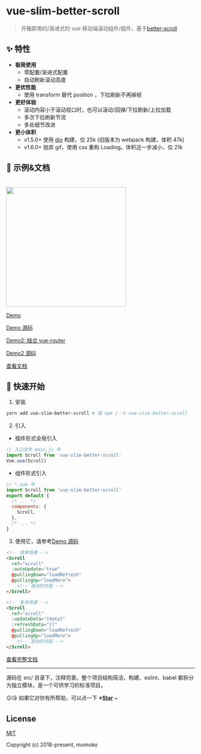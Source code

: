 # vue-slim-better-scroll

> 开箱即用的/渐进式的 vue 移动端滚动组件/插件，基于[better-scroll](https://github.com/ustbhuangyi/better-scroll)

## ✨ 特性

* **极简使用**
  * 零配置/渐进式配置
  * 自动刷新滚动高度
* **更优性能**
  * 使用 transform 替代 position ，下拉刷新不再掉帧
* **更好体验**
  * 滚动内容小于滚动视口时，也可以滚动/回弹/下拉刷新/上拉加载
  * 多次下拉刷新节流
  * 多处细节改进
* **更小体积**
  * v1.5.0+ 使用 [dio](https://github.com/wannaxiao/dio) 构建，仅 25k (旧版本为 webpack 构建，体积 47k)
  * v1.6.0+ 抛弃 gif，使用 css 重构 Loading。体积近一步减小，仅 21k

## 🐠 示例&文档

<img src="./docs/assets/demo.gif" width="320" style="margin-top: 20px;">

[Demo](https://wannaxiao.github.io/vue-slim-better-scroll/demo/default/dist/)

[Demo 源码](https://github.com/wannaxiao/vue-slim-better-scroll/blob/master/demo/default/App.vue)

[Demo2: 结合 vue-router](https://wannaxiao.github.io/vue-slim-better-scroll/demo/complex/dist/)

[Demo2 源码](https://github.com/wannaxiao/vue-slim-better-scroll/blob/master/demo/complex/)

[查看文档](https://wannaxiao.github.io/vue-slim-better-scroll/docs/dist/)

## 🚀 快速开始

1.  安装

```bash
yarn add vue-slim-better-scroll # 或 npm i -S vue-slim-better-scroll
```

2.  引入

* 插件形式全局引入

```js
// 入口文件 main.js 中
import Scroll from 'vue-slim-better-scroll'
Vue.use(Scroll)
```

* 组件形式引入

```js
// *.vue 中
import Scroll from 'vue-slim-better-scroll'
export default {
  /* ... */
  components: {
    Scroll,
  },
  /* ... */
}
```

3.  使用它，请参考[Demo 源码](https://github.com/wannaxiao/vue-slim-better-scroll/blob/master/demo/default/App.vue)

```html
<!-- 简单场景 -->
<Scroll
  ref="scroll"
  :autoUpdate="true"
  @pullingDown="loadRefresh"
  @pullingUp="loadMore">
    <!-- 滚动的内容 -->
</Scroll>

<!-- 复杂场景 -->
<Scroll
  ref="scroll"
  :updateData="[data]"
  :refreshData="[]"
  @pullingDown="loadRefresh"
  @pullingUp="loadMore">
    <!-- 滚动的内容 -->
</Scroll>
```

[查看完整文档](https://wannaxiao.github.io/vue-slim-better-scroll/docs/dist/)

---

源码在 src/ 目录下，注释完善。整个项目结构简洁，构建、eslint、babel 都拆分为独立模块，是一个可供学习的标准项目。

😉😘 如果它对你有所帮助，可以点一下 <b>⭐️<a href="#">Star</a></b> ~

## License

[MIT](http://opensource.org/licenses/MIT)

Copyright (c) 2018-present, momoko
